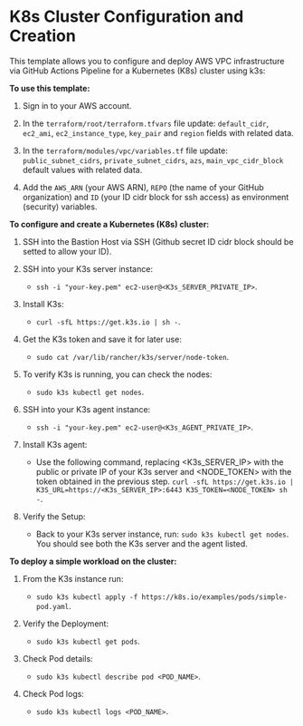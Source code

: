 # K8s Cluster Configuration and Creation

This template allows you to configure and deploy AWS VPC infrastructure via GitHub Actions Pipeline for a Kubernetes (K8s) cluster using k3s:

**To use this template:**

1. Sign in to your AWS account.

2. In the `terraform/root/terraform.tfvars` file update: `default_cidr`, `ec2_ami`, `ec2_instance_type`, `key_pair` and `region` fields with related data.

3. In the `terraform/modules/vpc/variables.tf` file update: `public_subnet_cidrs`, `private_subnet_cidrs`, `azs`, `main_vpc_cidr_block` default values with related data.

4. Add the `AWS_ARN` (your AWS ARN), `REPO` (the name of your GitHub organization) and `ID` (your ID cidr block for ssh access) as environment (security) variables.

**To configure and create a Kubernetes (K8s) cluster:**

1. SSH into the Bastion Host via SSH (Github secret ID cidr block should be setted to allow your ID).

2. SSH into your K3s server instance:
    - `ssh -i "your-key.pem" ec2-user@<K3s_SERVER_PRIVATE_IP>`.

3. Install K3s:
    - `curl -sfL https://get.k3s.io | sh -`.

4. Get the K3s token and save it for later use:
    - `sudo cat /var/lib/rancher/k3s/server/node-token`.

5. To verify K3s is running, you can check the nodes:
    - `sudo k3s kubectl get nodes`.

6. SSH into your K3s agent instance:
    - `ssh -i "your-key.pem" ec2-user@<K3s_AGENT_PRIVATE_IP>`.

7. Install K3s agent:
    - Use the following command, replacing <K3s_SERVER_IP> with the public or private IP of your K3s server and <NODE_TOKEN> with the token obtained in the previous step.
      `curl -sfL https://get.k3s.io | K3S_URL=https://<K3s_SERVER_IP>:6443 K3S_TOKEN=<NODE_TOKEN> sh -`.

8. Verify the Setup:
    - Back to your K3s server instance, run: `sudo k3s kubectl get nodes`. You should see both the K3s server and the agent listed.

**To deploy a simple workload on the cluster:**

1. From the K3s instance run:
    - `sudo k3s kubectl apply -f https://k8s.io/examples/pods/simple-pod.yaml`.

2. Verify the Deployment:
    - `sudo k3s kubectl get pods`.

3. Check Pod details:
    - `sudo k3s kubectl describe pod <POD_NAME>`.

4. Check Pod logs:
    - `sudo k3s kubectl logs <POD_NAME>`. 
